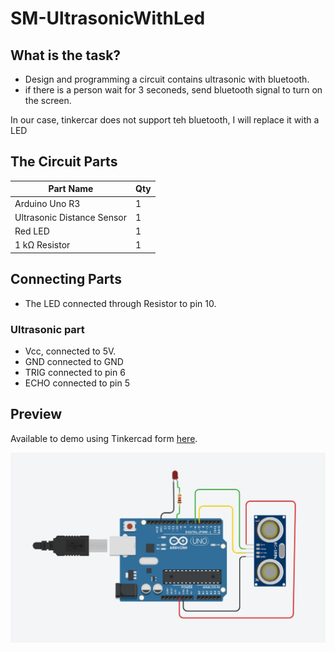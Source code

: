 # SM-UltrasonicWithLed

## What is the task?
- Design and programming a circuit contains ultrasonic with bluetooth.
- if there is a person wait for 3 seconeds, send bluetooth signal to turn on the screen.

In our case, tinkercar does not support teh bluetooth, I will replace it with a LED


## The Circuit Parts
| Part Name  | Qty |
| ------------- | ------------- |
| Arduino Uno R3  | 1  |
| Ultrasonic Distance Sensor | 1  |
| Red LED  | 1  |
| 1 kΩ Resistor  | 1  |


## Connecting Parts

- The LED connected through Resistor to pin 10.

### Ultrasonic part
- Vcc, connected to 5V.
- GND connected to GND
- TRIG connected to pin 6
- ECHO connected to pin 5


## Preview
Available to demo using Tinkercad form [here](https://www.tinkercad.com/things/hg4PH2vk2rl).


![](https://github.com/meshalAlbishi/SM-UltrasonicWithLed/blob/main/Ultrasonic%20Diagram.jpg)

